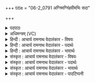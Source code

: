 +++
title = "06-2_0791 अग्निमग्निंहवीमभिः सदा"

+++
<details><summary>पदपाठः</summary>

अ꣣ग्नि꣡म꣢ग्निम्। अ꣣ग्नि꣢म्। अ꣣ग्निम्। ह꣡वी꣢꣯मभिः। स꣡दा꣢꣯। ह꣣वन्त। विश्प꣡ति꣢म्। ह꣣व्यवा꣡ह꣢म्। ह꣣व्य। वा꣡ह꣢꣯म्। पु꣣रुप्रिय꣢म्। पु꣣रु। प्रिय꣢म्। ७९१।
</details>

<details><summary>अधिमन्त्रम् (VC)</summary>

- अग्निः
- मेधातिथिः काण्वः
- गायत्री
- षड्जः
</details>

<details><summary>हिन्दी : आचार्य रामनाथ वेदालंकार - विषयः</summary>

अगले मन्त्र में विविध अग्नियों का आह्वान है।
</details>

<details><summary>हिन्दी : आचार्य रामनाथ वेदालंकार - पदार्थः</summary>

पदार्थान्वय -  (अग्निम् अग्निम्)प्रत्येक अग्नि को—परमात्माग्नि को,आत्माग्नि को,जाठराग्नि को,यज्ञाग्नि को,शिल्पाग्नि को,आचार्याग्नि को,राजाग्नि को(हवीमभिः)हवियों के साथ,मनुष्य(सदा)हमेशा(हवन्त)पुकारें,स्वीकार करें। कैसे अग्नि को? (विश्पतिम्)जो प्रजाओं का पालक, (हव्यवाहम्)दातव्य वस्तुओं को या सद्गुण,विद्या आदि को प्राप्त करानेवाला,तथा(पुरुप्रियम्)बहुत प्रिय अथवा बहुतों का प्रिय है ॥२॥
</details>

<details><summary>हिन्दी : आचार्य रामनाथ वेदालंकार - भावार्थः</summary>

भावार्थ -  आराधना किया हुआ परमात्माग्नि उपासक के आत्मसमर्पण को स्वीकार करके उसे भद्र गुण-कर्म-स्वभाव प्रदान करता है। उद्बोधन दिया गया आत्माग्नि मन,आँख आदि ज्ञानसाधनों से ज्ञान को स्वीकार करके मनुष्य को बल देता है। जाठराग्नि भोज्य,पेय आदि हवि को स्वीकार करके उसे रस-रक्त आदि के रूप में परिणत करता है। यजमान से होमा हुआ यज्ञाग्नि हवियों को स्वीकार करके वायु के माध्यम से आरोग्यकारी सुगन्ध को इधर-उधर ले जाता है। यान-यन्त्र आदि में प्रयुक्त विद्युत्-रूप अग्नि विमानादि यानों को स्थानान्तर में पहुँचाता है और यन्त्र-कलाओं का सञ्चालन कर विविध पदार्थों के निर्माण में साधन बनता है। आचार्यरूप अग्नि समित्पाणि शिष्यों के समर्पण को स्वीकार करके उन्हें विद्या और सदाचार ग्रहण कराता है। राजारूप अग्नि प्रजाओं से राजकर स्वीकार करके प्रजाओं को सुख देता है। इसलिए सबको चाहिए कि इन अग्नियों का व्यवहार में यथायोग्य प्रयोग करें ॥२॥
</details>

<details><summary>संस्कृत : आचार्य रामनाथ वेदालंकार - विषयः</summary>

अथ विविधानग्नीनाह्वयति।
</details>

<details><summary>संस्कृत : आचार्य रामनाथ वेदालंकार - पदार्थः</summary>

पदार्थान्वय -  (अग्निम्-अग्निम्)प्रत्येकम् अग्निम्—परमात्माग्निम्,आत्माग्निं,जाठराग्निं,यज्ञाग्निं,शिल्पाग्निम्,आचार्याग्निं,नृपाग्निम्(हवीमभिः)हविर्भिः सह।[हु दानादनयोः इत्यस्मात् ‘अन्येभ्योऽपि दृश्यते। अ० ३।२।७५’ इति मनिन् छान्दसः ईडागमश्च।]जनाः(सदा)सर्वदा(हवन्त)आह्वयन्तु,स्वीकुर्वन्तु।[ह्वेञ् धातोर्लोडर्थे लङि ‘बहुलं छन्दसि’ अ० ६।१।३४ इति सम्प्रसारणम्। ‘बहुलं छन्दस्यमाङ्योगेऽपि’। अ० ६।४।७५ इत्यडागमाभावः।]कीदृशम् अग्निम्? (विश्पतिम्)विशां प्रजानां पतिं पालकम्, (हव्यवाहम्१)हव्यं दातव्यं वस्तुजातं सद्गुणविद्यादिकं वा वहति प्रापयतीति तादृशम्,यद्वा हव्यानि आदातुं योग्यानि विमानादीनि यानानि इतस्ततो वहति प्रापयतीति तादृशम्,अपि च(पुरुप्रियम्)बहु प्रियं,बहूनां प्रियं वा ॥२॥२
</details>

<details><summary>संस्कृत : आचार्य रामनाथ वेदालंकार - भावार्थः</summary>

भावार्थ -  आराधितः परमात्माग्निरुपासकस्यात्मसमर्पणं स्वीकृत्य तस्मै भद्रान् गुणकर्मस्वभावान् प्रयच्छति। उद्बोधित आत्माग्निर्मनश्चक्षु-रादिभिर्ज्ञानसाधनैर्ज्ञानं स्वीकृत्य मनुष्याय बलं प्रयच्छति। जाठराग्निर्भोज्यपेयादिकं हविः स्वीकृत्य तद् रसरक्तादिरूपेण परिणमयति। यजमानेन हुतो यज्ञाग्निर्हवींषि स्वीकृत्य वायुमाध्यमेनारोग्यकरं सुगन्धमितस्ततो वहति। यानयन्त्रादिषु प्रयुक्तो विद्युदग्निर्विमानादीनि यानानि स्थानान्तरं प्रापयति,यन्त्रकलाश्च संचाल्य विविधपदार्थानां निर्माणे साधनतां गच्छति। आचार्याग्निः समित्पाणीनां शिष्याणां समर्पणं स्वीकृत्य तान् विद्यां सदाचारं च ग्राहयति। नृपाग्निः प्रजाभ्यो राजदेयकरं स्वीकृत्य तं सार्वजनिकनिर्माणकार्येषु व्ययित्वा प्रजाभ्यः सुखं ददाति। अत एतेऽग्नयः यथायोग्यं व्यवहारे प्रयोक्तव्याः ॥२॥
</details>

<details><summary>संस्कृत : आचार्य रामनाथ वेदालंकार - पादटिप्पनी</summary>

टिप्पनी -   २. ऋ० १।१२।२। १. हव्यवाहम् होतुं दातुम् अत्तुम् आदातुं च योग्यानि ददाति, वा यानादीनि वस्तूनीतस्ततो वहति प्रापयति तम्—इति ऋ० १।१२।२ भाष्ये द०। २. ऋग्भाष्ये दयानन्दर्षिर्मन्त्रमिमं परमेश्वरपक्षे भौतिकाग्निपक्षे च व्याचष्टे। एष च तत्र तत्कृतो भावार्थः—‘हे मनुष्या युष्माभिर्विद्युदाख्यस्य प्रसिद्धस्याग्नेश्च सकाशात् कलाकौशलादिसिद्धिं कृत्वाऽभीष्टानि सुखानि सदैव भोक्तव्यानि भोजयितव्यानि चेति ॥’
</details>